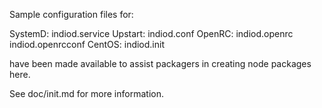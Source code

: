 Sample configuration files for:

SystemD: indiod.service
Upstart: indiod.conf
OpenRC:  indiod.openrc
         indiod.openrcconf
CentOS:  indiod.init

have been made available to assist packagers in creating node packages here.

See doc/init.md for more information.
